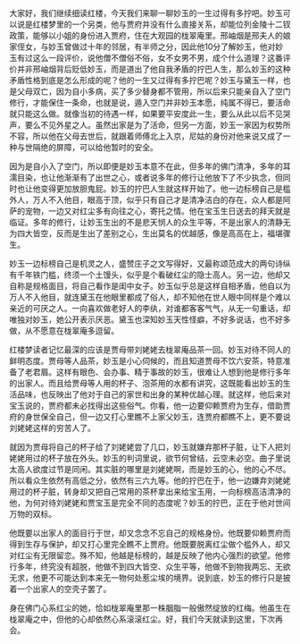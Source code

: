 
大家好，我们继续细读红楼，今天我们来聊一聊妙玉的一生过得有多拧吧。妙玉可以说是红楼梦里的一个另类，他与贾府并没有什么直接关系，却能位列金陵十二钗政策，能够以小姐的身份进入贾府，住在大观园的栊翠庵里。邢岫烟是邢夫人的娘家侄女，与妙玉曾做过十年的邻居，有半师之分，因此他10分了解妙玉，他对妙玉有过这么一段评价，说他僧不僧俗不俗，女不女男不男，成个什么道理？这番评价并非邢岫烟背后贬低妙玉，而是道出了他自我矛盾的拧巴人生，那么妙玉的这种矛盾性格到底是怎么形成的呢？他的一生又过得有多拧巴呢？妙玉与黛玉一样，也是父母双亡，因为自小多病，买了多少替身都不管用，所以后来只能亲自入了空门修行，才能保住一条命，也就是说，遁入空门并非妙玉本愿，纯属不得已，要活命就只能这么做。就像当初的待遇一样，如果要平安度此一生，要么从此以后不见哭声，要么不见外星之人。虽然出家是为了活命，但另一方面，妙玉一家因为权势所不容，所以他在父母去世后，就跟着师傅北上入京，尼姑的身份对他来说又成了一种与世隔绝的屏障，可以给他暂时的安全。

因为是自小入了空门，所以即便是妙玉本意不在此，但多年的佛门清净，多年的耳濡目染，也让他渐渐有了出世之心，或者说多年的修行让他放下了不少执念，但同时也让他变得更加放胆鬼屁。妙玉的拧巴人生就这样开始了。他一边标榜自己是槛外人，万人不入他目，眼高于顶，似乎只有自己才是清净洁白的存在，众人都是阿萨的宠物，一边又对红尘多有向往之心，寄托之情。他在宝玉生日送去的拜天就是临证。多年的修行，让妙玉生出的不是悲天悯人的众生平等，不是出家人的清静无为四大皆空，反而是生出了差别之心，生出莫名的优越感，像是高高在上，福堪骤生。

妙玉一边标榜自己是机灵之人，盛赞庄子之文写得好，又最称颂范成大的两句诗纵有千年铁门槛，终须一个土馒头，似乎是个看破红尘的隐士高人。另一边，他却又自称是规格面目，将自己看作是闺中女子。妙玉似乎总是这样自相矛盾，他自以为万人不入他目，就连黛玉在他眼里都成了俗人，却不知他在世人眼中同样是个难以亲近的可厌之人。一向喜欢做老好人的李纨，对谁都客客气气，从无一句重话，却唯独对妙玉，她公开表示厌恶。黛玉也深知妙玉天性怪癖，不好多说话，也不好多做，从不愿意在栊翠庵多逗留。

红楼梦读者记忆最深的应该是贾母带刘姥姥去栊翠庵品茶一回。妙玉对待不同人的鲜明态度。贾母等人品茶，妙玉是小心伺候的，而且知道贾母不饮六安茶，特意准备了老君眉。这样有眼色、会办事、精于事故的妙玉，很难让人想到他是修行多年的出家人。而且给贾母等人用的杯子、泡茶用的水都有讲究，这既能看出妙玉的生活品味，也反映出了他对于自己的家世和出身的某种优越心理。就这样，他后来对宝玉说的，贾府都未必找得出这些俗气。你看，他一边要仰赖贾府为生存，借助贾府的身世保全自己，但一边又打心里瞧不上家父妙玉，连贾府都瞧不上，更不要说刘姥姥这样的穷苦人了。

就因为贾母将自己的杯子给了刘姥姥尝了几口，妙玉就嫌弃那杯子脏，让下人把刘姥姥用过的杯子放在外头。妙玉的判词里说，欲节何曾结，云空未必空。曲子里说太高人欲度过节是同闲。其实脏的哪里是刘姥姥啊，而是妙玉的心，他的心不尽。所以看众生依然有高低之分，依然有三六九等。他的拧巴在于，他一边嫌弃刘姥姥用过的杯子脏，转身却又把自己常用的茶杯拿出来给宝玉用，一向标榜高洁清净的他，为何对待刘姥姥和贾宝玉是完全不同的态度呢？妙玉的拧巴，正在于他对世间万物的双标。

他既要以出家人的面目行于世，却又念念不忘自己的规格身份。他既要仰赖贾府而得到生存与保护，却又打心里完全瞧不上贾府。他既要脱离红尘做个槛外人，却又对红尘有无限留恋。殊不知，他越是标榜的，越是反映了他内心强烈的欲望。他修行多年，终究没有超脱，他做不到四大皆空、众生平等，他做不到物我两忘、无欲无求，他更不可能达到本来无一物何处惹尘埃的境界。说到底，妙玉的修行只是披着一个出家人的空壳子罢了。

身在佛门心系红尘的她，恰如栊翠庵里那一株胭脂一般傲然绽放的红梅。他虽生在栊翠庵之中，但他的心却依然心系滚滚红尘。好，我们今天就读到这里，下次再会。


